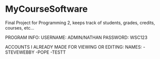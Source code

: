 # MyCourseSoftware
Final Project for Programming 2, keeps track of students, grades, credits, courses, etc...

PROGRAM INFO:
USERNAME: ADMIN/NATHAN
PASSWORD: WSC123

ACCOUNTS I ALREADY MADE FOR VIEWING OR EDITING:
NAMES:
-STEVEWEBBY
-POPE
-TESTT
